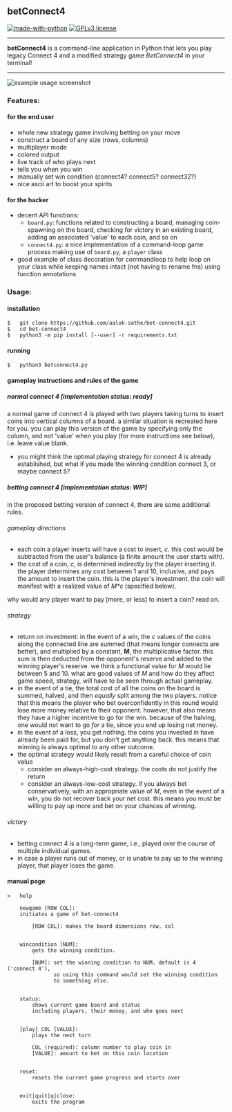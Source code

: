 ## betConnect4
[![made-with-python](https://img.shields.io/badge/Made%20with-Python-1f425f.svg)](https://www.python.org/)
[![GPLv3 license](https://img.shields.io/badge/License-GPLv3-blue.svg)](http://perso.crans.org/besson/LICENSE.html)
<!-- [![forthebadge made-with-python](http://ForTheBadge.com/images/badges/made-with-python.svg)](https://www.python.org/) -->

---

**betConnect4** is a command-line application in Python that lets you
play legacy Connect 4 and a modified strategy game *BetConnect4*
in your terminal!

---

![example usage screenshot](landing-scrsht.png)

### Features:
#### for the end user
- whole new strategy game involving betting on your move
- construct a board of any size (rows, columns)
- multiplayer mode
- colored output
- live track of who plays next
- tells you when you win
- manually set win condition (connect4? connect5? connect32?)
- nice ascii art to boost your spirits

#### for the hacker
- decent API functions:
    - `board.py`: functions related to constructing a board, managing
    coin-spawning on the board, checking for victory in an existing
    board, adding an associated 'value' to each coin, and so on
    - `connect4.py`: a nice implementation of a command-loop game
    process making use of `board.py`, a `player` class
- good example of class decoration for commandloop to help loop on
  your class while keeping names intact (not having to rename fns)
  using function annotations

### Usage:

#### installation
    $   git clone https://github.com/aalok-sathe/bet-connect4.git
    $   cd bet-connect4
    $   python3 -m pip install [--user] -r requirements.txt

#### running
    $   python3 betconnect4.py

#### gameplay instructions and rules of the game
##### normal connect 4 [implementation status: ready]
a normal game of connect 4 is played with two players taking turns to
insert coins into vertical columns of a board. a similar situation
is recreated here for you. you can play this version of the game
by specifying only the column, and not 'value' when you play (for
more instructions see below), i.e. leave value blank.
- you might think the optimal playing strategy for connect 4 is
  already established, but what if you made the winning condition
  connect 3, or maybe connect 5?

##### betting connect 4 [implementation status: WIP]
in the proposed betting version of connect 4, there are some
additional rules.

###### gameplay directions
- each coin a player inserts will have a cost to insert, _c_.
  this cost would be subtracted from the user's balance (a finite
  amount the user starts with).
- the cost of a coin, _c_, is determined indirectly
  by the player inserting it.
  the player determines any cost between 1 and 10, inclusive,
  and pays the amount to insert the coin. this is the player's
  investment.
  the coin will manifest with a realized value of _M*c_ (specified
  below).

why would any player want to pay [more, or less] to insert a coin? read on.

###### strategy

- return on investment: in the event of a win, the _c_ values of the
  coins along the connected line are summed (that means longer
  connects are better), and multiplied by a constant, **M**, the
  multiplicative factor. this sum is then deducted from the
  opponent's reserve and added to the winning player's reserve.
  we think a functional value for _M_ would lie between 5 and 10.
  what are good values of _M_ and how do they affect game speed,
  strategy, will have to be seen through actual gameplay.
- in the event of a tie, the total cost of all the coins on the
  board is summed, halved, and then _equally_ split among the two
  players. notice
  that this means the player who bet overconfidently in this round
  would lose more money relative to their opponent. however, that
  also means they have a higher incentive to go for the win.
  because of the halving, one would not want to go _for_ a tie,
  since you end up losing net money.
- in the event of a loss, you get nothing. the coins you invested in
  have already been paid for, but you don't get anything back.
  this means that winning is always optimal to any other outcome.
- the optimal strategy would likely result from a careful choice of coin value
    - consider an always-high-cost strategy. the costs do not justify
      the return
    - consider an always-low-cost strategy. if you always bet
      conservatively, with an appropriate value of _M_,
      even in the event of a win, you do not recover back your net cost.
      this means you must be willing to pay up more and bet on your
      chances of winning.

###### victory
- betting connect 4 is a long-term game, i.e., played over the course of
multiple individual games.
- in case a player runs out of money, or is unable to pay up to the winning
  player, that player loses the game.

#### manual page
    >   help

        newgame [ROW COL]:
        initiates a game of bet-connect4

            [ROW COL]: makes the board dimensions row, col


        wincondition [NUM]:
            gets the winning condition.

            [NUM]: set the winning condition to NUM. default is 4 ('connect 4'),
                   so using this command would set the winning condition
                   to something else.


        status:
            shows current game board and status
            including players, their money, and who goes next


        [play] COL [VALUE]:
            plays the next turn

            COL (required): column number to play coin in
            [VALUE]: amount to bet on this coin location


        reset:
            resets the current game progress and starts over


        exit|quit|q|close:
            exits the program
